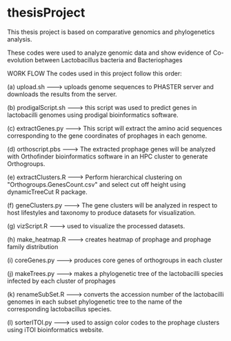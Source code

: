 # thesisProject

This thesis project is based on comparative genomics and phylogenetics analysis.

These codes were used to analyze genomic data and show evidence of Co-evolution between Lactobacillus bacteria and Bacteriophages

WORK FLOW
The codes used in this project follow this order:

(a) upload.sh ---> uploads genome sequences to PHASTER server and downloads the results from the server.

(b) prodigalScript.sh ---> this script was used to predict genes in lactobacilli genomes using prodigal bioinformatics software. 

(c) extractGenes.py --->  This script will extract the amino acid sequences corresponding to the gene coordinates of prophages in each genome. 

(d) orthoscript.pbs ---> The extracted prophage genes will be analyzed with Orthofinder bioinformatics software in an HPC cluster to generate Orthogroups. 

(e) extractClusters.R ---> Perform hierarchical clustering on "Orthogroups.GenesCount.csv" and select cut off height using dynamicTreeCut R package.

(f) geneClusters.py ---> The gene clusters will be analyzed in respect to host lifestyles and taxonomy to produce datasets for visualization.

(g) vizScript.R ---> used to visualize the processed datasets. 

(h) make_heatmap.R ---> creates heatmap of prophage and prophage family distribution

(i) coreGenes.py ---> produces core genes of orthogroups in each cluster

(j) makeTrees.py ---> makes a phylogenetic tree of the lactobacilli species infected by each cluster of prophages

(k) renameSubSet.R ---> converts the accession number of the lactobacilli genomes in each subset phylogenetic tree to the name of the corresponding lactobacillus species. 

(l) sorterITOl.py ---> used to assign color codes to the prophage clusters using iTOl bioinformatics website.



